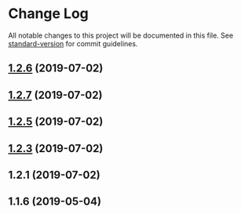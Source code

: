 # Change Log

All notable changes to this project will be documented in this file. See [standard-version](https://github.com/conventional-changelog/standard-version) for commit guidelines.

<a name="1.2.6"></a>
## [1.2.6](https://github.com/nash-io/api-client-ts/compare/v1.2.7...v1.2.6) (2019-07-02)



<a name="1.2.7"></a>
## [1.2.7](https://github.com/nash-io/api-client-ts/compare/v1.2.5...v1.2.7) (2019-07-02)



<a name="1.2.5"></a>
## [1.2.5](https://github.com/nash-io/api-client-ts/compare/v1.2.2...v1.2.5) (2019-07-02)



<a name="1.2.3"></a>
## [1.2.3](https://github.com/nash-io/api-client-ts/compare/v1.2.1...v1.2.3) (2019-07-02)



<a name="1.2.1"></a>
## 1.2.1 (2019-07-02)



<a name="1.1.6"></a>
## 1.1.6 (2019-05-04)
